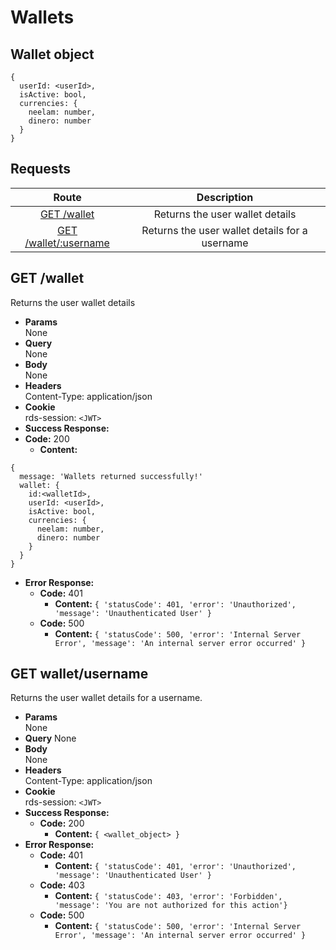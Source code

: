 # Wallets

## Wallet object

```
{
  userId: <userId>,
  isActive: bool,
  currencies: {
    neelam: number,
    dinero: number
  }
}
```

## **Requests**

|                     Route                     |                  Description                   |
| :-------------------------------------------: | :--------------------------------------------: |
|          [GET /wallet](#get-wallet)           |        Returns  the user wallet details        |
| [GET /wallet/:username](#get-walletusername) | Returns the user wallet details for a username |


## **GET /wallet**

Returns  the user wallet details

- **Params**  
  None
- **Query**  
  None
- **Body**  
  None
- **Headers**  
  Content-Type: application/json
- **Cookie**  
  rds-session: `<JWT>`
- **Success Response:**
- **Code:** 200
  - **Content:**

```
{
  message: 'Wallets returned successfully!'
  wallet: {
    id:<walletId>,
    userId: <userId>,
    isActive: bool,
    currencies: {
      neelam: number,
      dinero: number
    }
  }
}
```

- **Error Response:**
  - **Code:** 401
    - **Content:** `{ 'statusCode': 401, 'error': 'Unauthorized', 'message': 'Unauthenticated User' }`
  - **Code:** 500
    - **Content:** `{ 'statusCode': 500, 'error': 'Internal Server Error', 'message': 'An internal server error occurred' }`

## **GET wallet/username**

Returns the user wallet details for a username.

- **Params**  
  None
- **Query**
  None
- **Body**  
  None
- **Headers**  
  Content-Type: application/json
- **Cookie**  
  rds-session: `<JWT>`
- **Success Response:**
  - **Code:** 200
    - **Content:** `{ <wallet_object> }`
- **Error Response:**
  - **Code:** 401
    - **Content:** `{ 'statusCode': 401, 'error': 'Unauthorized', 'message': 'Unauthenticated User' }`
  - **Code:** 403
    - **Content:** `{ 'statusCode': 403, 'error': 'Forbidden', 'message': 'You are not authorized for this action'}`
  - **Code:** 500
    - **Content:** `{ 'statusCode': 500, 'error': 'Internal Server Error', 'message': 'An internal server error occurred' }`
